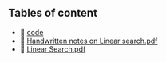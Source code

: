## Tables of content
- 📁 [code](./code)
- 📄 [Handwritten notes on Linear search.pdf](./Handwritten%20notes%20on%20Linear%20search.pdf)
- 📄 [Linear Search.pdf](./Linear%20Search.pdf)
